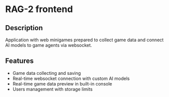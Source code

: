 # RAG-2 frontend

## Description

Application with web minigames prepared to collect game data and connect AI models to game agents via websocket.

## Features

- Game data collecting and saving
- Real-time websocket connection with custom AI models
- Real-time game data preview in built-in console
- Users management with storage limits

